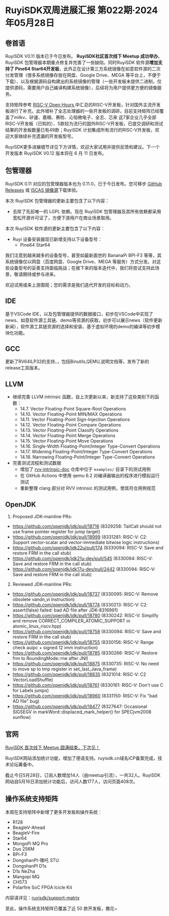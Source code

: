# RuyiSDK双周进展汇报  第022期·2024年05月28日

## 卷首语

RuyiSDK V0.11 版本已于今日发布。 **RuyiSDK社区首次线下 Meetup 成功举办**。RuyiSDK 包管理器本期重点修复并完善了一些缺陷，同时RuyiSDK 软件源**增加支持了 Pine64 Star64开发板**，此外正在设计第三方系统镜像在如意软件源的二次分发管理（很多系统镜像存放在网盘、Google Drive、MEGA 等平台上，不便于下载）、以及根据源码自构建出的系统镜像的管理（一些开发板未提供二进制，仅提供源码，需要用户自己编译构建系统镜像），后续将为用户提供更方便的镜像服务。

支持矩阵参考 [RISC-V Open Hours ](https://docs.google.com/presentation/d/1wyRJXCn4V3ytT6cIr0VyP6RP_pIPu1yLh5S-mjgLBmY/edit#slide=id.g24406ee815a_0_8)中汇总的RISC-V开发板，针对国外主流开发板进行了补充，此外增补了全志处理器的一些开发板的调研，目前支持矩阵已经覆盖了milkv、矽速、嘉楠、赛昉、沁恒微电子、全志、芯来 这7家企业几乎全部RISC-V开发板（已知的）、5款较为流行的国外RISC-V开发板，已提交调研和测试结果的开发板数量已有49款；RuyiSDK 计划集成所有流行的RISC-V开发板，欢迎大家继续补充遗漏的开发板型号。

RuyiSDK更多进展细节详见下方详情，欢迎大家试用并提供反馈和建议。下一个开发版本 RuyiSDK V0.12 版本将在 6 月 11 日发布。

## 包管理器

RuyiSDK 0.11 对应的包管理器版本也为 0.11.0，已于今日发布。您可移步
[GitHub Releases] 或 [ISCAS 镜像源][iscas]下载体验。

[GitHub Releases]: https://github.com/ruyisdk/ruyi/releases/tag/0.11.0
[iscas]: https://mirror.iscas.ac.cn/ruyisdk/ruyi/releases/0.11.0/

本次 RuyiSDK 包管理器的更新主要包含了以下内容：

* 去除了先前唯一的 LGPL 依赖。现在 RuyiSDK 包管理器及其所有依赖都采用宽松开源许可证了，方便下游用户在商业场景取用。

本次 RuyiSDK 软件源的更新主要包含了以下内容：

* Ruyi 设备安装器现已新增支持以下设备型号：
    * Pine64 Star64

我们注意到越来越多的设备型号，甚至如最新面世的 BananaPi BPI-F3 等等，其系统镜像仅以网盘（百度网盘、Google Drive、MEGA 等服务）方式分发。对这些设备型号的妥善支持面临挑战；在接下来的版本迭代中，我们将尝试支持此场景，敬请期待或参与进来。

欢迎试用或来上游围观；您的需求是我们迭代开发的目标和动力。

## IDE

基于VSCode IDE，以及包管理器提供的数据接口，初步在VSCode中实现了news、如意软件源工具链、demo等资源的获取，初步可以展示news（软件更新新闻），软件源工具链资源的选择和安装、基于虚拟环境的demo的编译等初步模块化功能。

## GCC
更新了RV64ILP32的支持，，包括Binutils,QEMU,说明文档等，发布了新的release工具版本。

## LLVM

- 继续完善 LLVM intrinsic 函数，自上次更新以来，新支持了这些类别下的函数：
  - 14.7. Vector Floating-Point Square-Root Operations
  - 14.10. Vector Floating-Point MIN/MAX Operations
  - 14.11. Vector Floating-Point Sign-Injection Operations
  - 14.12. Vector Floating-Point Compare Operations
  - 14.13. Vector Floating-Point Classify Operations
  - 14.14. Vector Floating-Point Merge Operations
  - 14.15. Vector Floating-Point Move Operations
  - 14.16. Single-Width Floating-Point/Integer Type-Convert Operations
  - 14.17. Widening Floating-Point/Integer Type-Convert Operations
  - 14.18. Narrowing Floating-Point/Integer Type-Convert Operations
- 完善测试流程和测试数据
  - 增加了 [rvv-intrinsic-doc](https://github.com/riscv-non-isa/rvv-intrinsic-doc) 仓库中位于 `examples/` 目录下的测试用例
  - 在 GitHub Actions 中使用 qemu 6.2 对编译器输出的程序进行模拟运行测试
  - 重新整理 clang 部分对 RVV intrinsic 的测试用例，使其符合用例规范

## OpenJDK
1. Proposed JDK-mainline PRs:
- https://github.com/openjdk/jdk/pull/18716 (8329258: TailCall should not use frame pointer register for jump target)
- https://github.com/openjdk/jdk/pull/18999 (8331281: RISC-V: C2: Support vector-scalar and vector-immediate bitwise logic instructions)
- https://github.com/openjdk/jdk22u/pull/174 (8330094: RISC-V: Save and restore FRM in the call stub)
- https://github.com/openjdk/jdk21u-dev/pull/545 (8330094: RISC-V: Save and restore FRM in the call stub)
- https://github.com/openjdk/jdk17u-dev/pull/2442 (8330094: RISC-V: Save and restore FRM in the call stub)

2. Reviewed JDK-mainline PRs:
- https://github.com/openjdk/jdk/pull/18737 (8330095: RISC-V: Remove obsolete vandn_vi instruction)
- https://github.com/openjdk/jdk/pull/18774 (8330213: RISC-V: C2: assert(false) failed: bad AD file after JDK-8316991)
- https://github.com/openjdk/jdk/pull/18780 (8330242: RISC-V: Simplify and remove CORRECT_COMPILER_ATOMIC_SUPPORT in atomic_linux_riscv.hpp)
- https://github.com/openjdk/jdk/pull/18758 (8330094: RISC-V: Save and restore FRM in the call stub)
- https://github.com/openjdk/jdk/pull/18755 (8330156: RISC-V: Range check auipc + signed 12 imm instruction)
- https://github.com/openjdk/jdk/pull/18785 (8330266: RISC-V: Restore frm to RoundingMode::rne after JNI)
- https://github.com/openjdk/jdk/pull/18875 (8330735: RISC-V: No need to move sp to tmp register in set_last_Java_frame)
- https://github.com/openjdk/jdk/pull/18835 (8321014: RISC-V: C2 VectorLoadShuffle)
- https://github.com/openjdk/jdk/pull/18761 (8330161: RISC-V: Don't use C for Labels jumps)
- https://github.com/openjdk/jdk/pull/18960 (8331150: RISC-V: Fix "bad AD file" bug)
- https://github.com/openjdk/jdk/pull/18477 (8327647: Occasional SIGSEGV in markWord::displaced_mark_helper() for SPECjvm2008 sunflow)



## 官网

[RuyiSDK 首次线下 Meetup 圆满结束，下次见！](https://mp.weixin.qq.com/s/wHCKdaZLcEyn7CspkIoEmQ)

RuyiSDK网站添加统计功能，增加了德语支持。ruyisdk.cn域名ICP备案完成，技术论坛筹备中。

截止今日5月28日，订阅人数增加14人（由meetup引流），一共32人。RuyiSDK网站自5月16日添加统计功能后，访问人数177人，访问页面408次。

## 操作系统支持矩阵

本周在支持矩阵中新增了更多开发板和操作系统：

- R128
- BeagleV-Ahead
- BeagleV-Fire
- Star64
- MongoPi MQ Pro
- Duo 256M
- BPi-F3
- DongshanPI-哪吒 STU
- DongshanPI D1s
- D1s NeZha
- Mangopi MQ
- CH573
- Polarfire SoC FPGA Icicle Kit

内容请详见：[ruyisdk/support-matrix](https://github.com/ruyisdk/support-matrix)

至此，操作系统支持矩阵已覆盖了近 50 款开发板，撒花~
